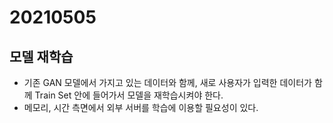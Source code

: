 # 20210505 

## 모델 재학습

- 기존 GAN 모델에서 가지고 있는 데이터와 함께, 새로 사용자가 입력한 데이터가 함께 Train Set 안에 들어가서 모델을 재학습시켜야 한다.
- 메모리, 시간 측면에서 외부 서버를 학습에 이용할 필요성이 있다.
